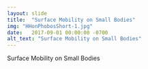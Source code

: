 ```yaml
---
layout: slide
title:  "Surface Mobility on Small Bodies"
img: "HHonPhobosShort-1.jpg"
date:   2017-09-01 00:00:00 -0700
alt_text: "Surface Mobility on Small Bodies"
---
```

Surface Mobility on Small Bodies